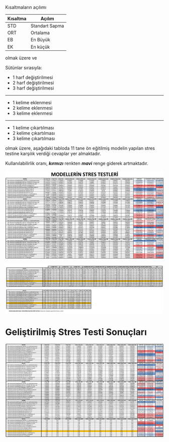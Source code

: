 Kısaltmaların açılımı

Kısaltma | Açılım
---------|-------
STD | Standart Sapma
ORT | Ortalama
EB | En Büyük
EK | En küçük

olmak üzere ve

Sütünlar sırasıyla:

- 1 harf değiştirilmesi
- 2 harf değiştirilmesi
- 3 harf değiştirilmesi

---------------
- 1 kelime eklenmesi
- 2 kelime eklenmesi
- 3 kelime eklenmesi

----------------
- 1 kelime çıkartılması
- 2 kelime çıkartılması
- 3 kelime çıkartılması


olmak üzere, aşağıdaki tabloda 11 tane ön eğitilmiş modelin yapılan stres testine karşılık verdiği cevaplar yer almaktadır.

Kullanılabilirlik oranı, ***kırmızı*** renkten ***mavi*** renge giderek artmaktadır.

![](ModellerinStresTestiSonDurum01.png)

![ModellerinDogrulukDegerlerivePerformanslari](ModellerinDogrulukDegerlerivePerformanslari.png)

# Geliştirilmiş Stres Testi Sonuçları

![ModellerinDogrulukDegerleriveGelistirilmisStresTestiSonuclari](ModellerinDogrulukDegerleriveGelistirilmisStresTestiSonuclari.png)


